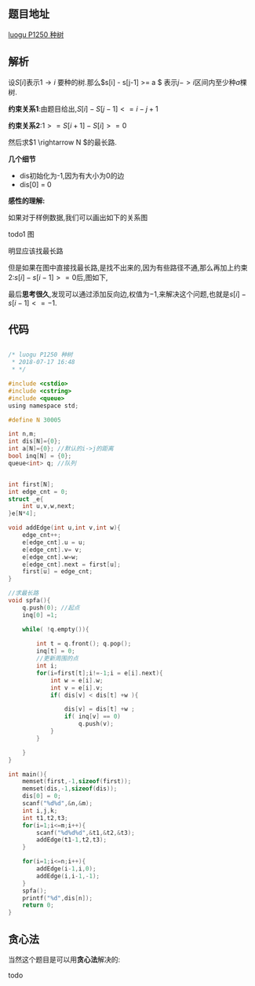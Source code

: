 ## 题目地址

[luogu  P1250 种树](https://www.luogu.org/problemnew/show/P1250)


## 解析

设$S[i]$表示$1 \rightarrow i$ 要种的树.那么$s[i] - s[j-1] >= a $ 表示$j->i$区间内至少种$a$棵树.

**约束关系1**:由题目给出,$S[i] - S[j-1] <= i-j+1$

**约束关系2**:$1>=S[i+1] - S[i] >=0$ 

然后求$1 \rightarrow N $的最长路.

**几个细节**

 - dis初始化为-1,因为有大小为0的边
 - dis[0] = 0

**感性的理解:**

如果对于样例数据,我们可以画出如下的关系图

todo1 图

明显应该找最长路

但是如果在图中直接找最长路,是找不出来的,因为有些路径不通,那么再加上约束2:$s[i]-s[i-1] >=0$后,图如下,


最后**思考很久**,发现可以通过添加反向边,权值为$-1$,来解决这个问题,也就是$s[i]-s[i-1]<=-1$.

## 代码

```c

/* luogu P1250 种树
 * 2018-07-17 16:48
 * */

#include <cstdio>
#include <cstring>
#include <queue>
using namespace std;

#define N 30005

int n,m;
int dis[N]={0};
int a[N]={0}; //默认的i->j的距离
bool inq[N] = {0};
queue<int> q; //队列


int first[N];
int edge_cnt = 0;
struct _e{
    int u,v,w,next;
}e[N*4];

void addEdge(int u,int v,int w){
    edge_cnt++;
    e[edge_cnt].u = u;
    e[edge_cnt].v= v;
    e[edge_cnt].w=w;
    e[edge_cnt].next = first[u];
    first[u] = edge_cnt;
}

//求最长路
void spfa(){
    q.push(0); //起点
    inq[0] =1;

    while( !q.empty()){
        
        int t = q.front(); q.pop();
        inq[t] = 0;
        //更新周围的点
        int i;
        for(i=first[t];i!=-1;i = e[i].next){
            int w = e[i].w;
            int v = e[i].v;
            if( dis[v] < dis[t] +w ){

                dis[v] = dis[t] +w ;
                if( inq[v] == 0)
                    q.push(v);
            }
        }

    }
}

int main(){
    memset(first,-1,sizeof(first));
    memset(dis,-1,sizeof(dis));
    dis[0] = 0;
    scanf("%d%d",&n,&m);
    int i,j,k;
    int t1,t2,t3;
    for(i=1;i<=m;i++){
        scanf("%d%d%d",&t1,&t2,&t3);
        addEdge(t1-1,t2,t3);
    }

    for(i=1;i<=n;i++){
        addEdge(i-1,i,0);
        addEdge(i,i-1,-1);
    }
    spfa();
    printf("%d",dis[n]);
    return 0;
}

```

## 贪心法

当然这个题目是可以用**贪心法**解决的:

todo
